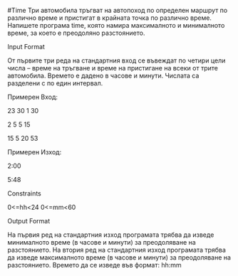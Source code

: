 #Time
Три автомобила тръгват на автопоход по определен маршрут по различно време и пристигат в крайната точка по различно време. Напишете програма time, която намира максималното и минималното време, за което е преодоляно разстоянието.

Input Format

От първите три реда на стандартния вход се въвеждат по четири цели числа – време на тръгване и време на пристигане на всеки от трите автомобила. Времето е дадено в часове и минути. Числата са разделени с по един интервал.

Примерен Вход:

23 30 1 30

2 5 5 15

15 5 20 53

Примерен Изход:

2:00

5:48

Constraints

0<=hh<24 0<=mm<60

Output Format

На първия ред на стандартния изход програмата трябва да изведе минималното време (в часове и минути) за преодоляване на разстоянието. На втория ред на стандартния изход програмата трябва да изведе максималното време (в часове и минути) за преодоляване на разстоянието. Времето да се изведе във формат: hh:mm

